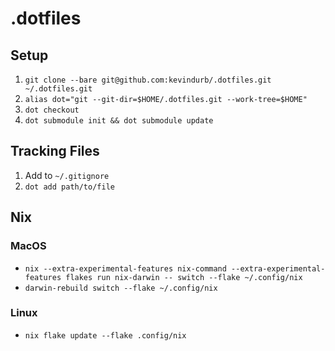 # .dotfiles

## Setup

1. `git clone --bare git@github.com:kevindurb/.dotfiles.git ~/.dotfiles.git`
2. `alias dot="git --git-dir=$HOME/.dotfiles.git --work-tree=$HOME"`
3. `dot checkout`
4. `dot submodule init && dot submodule update`

## Tracking Files

1. Add to `~/.gitignore`
2. `dot add path/to/file`

## Nix

### MacOS

- `nix --extra-experimental-features nix-command --extra-experimental-features flakes run nix-darwin -- switch --flake ~/.config/nix`
- `darwin-rebuild switch --flake ~/.config/nix`

### Linux

- `nix flake update --flake .config/nix`
